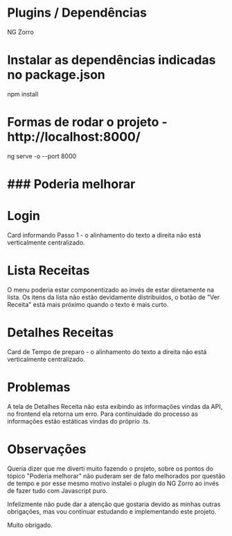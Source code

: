 # Plugins / Dependências

NG Zorro

# Instalar as dependências indicadas no package.json

npm install

# Formas de rodar o projeto - http://localhost:8000/

ng serve -o --port 8000

# ### Poderia melhorar

# Login

Card informando Passo 1 - o alinhamento do texto a direita não está verticalmente centralizado.

# Lista Receitas

O menu poderia estar componentizado ao invés de estar diretamente na lista.
Os itens da lista não estão devidamente distribuídos, o botão de "Ver Receita" está mais próximo quando o texto é mais curto.

# Detalhes Receitas

Card de Tempo de preparo - o alinhamento do texto a direita não está verticalmente centralizado.

# Problemas

A tela de Detalhes Receita não esta exibindo as informações vindas da API, no frontend ela retorna um erro. Para continuidade do processo as informações estão estáticas vindas do próprio .ts.

# Observações

Queria dizer que me diverti muito fazendo o projeto, sobre os pontos do tópico "Poderia melhorar" não puderam ser de fato melhorados por questão de tempo e por esse mesmo motivo instalei o plugin do NG Zorro ao invés de fazer tudo com Javascript puro.

Infelizmente não pude dar a atenção que gostaria devido as minhas outras obrigações, mas vou continuar estudando e implementando este projeto.

Muito obrigado.
